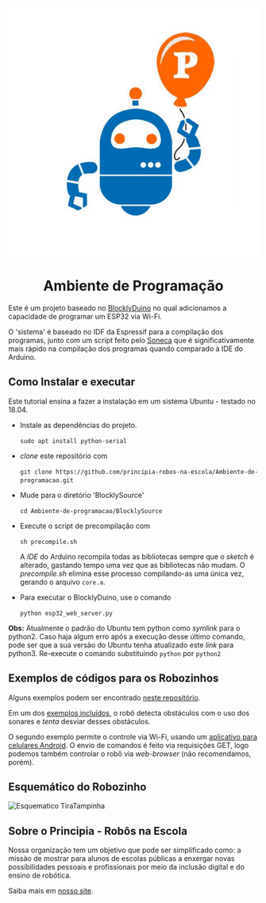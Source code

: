 <p align="center">
  <img src="imgs/logo.jpg"/>
  <h1 align="center">Ambiente de Programação</h1>
</p>

Este é um projeto baseado no [BlocklyDuino](https://github.com/BlocklyDuino/BlocklyDuino)
no qual adicionamos a capacidade de programar um ESP32 via Wi-Fi.

O 'sistema' é baseado no IDF da Espressif para a compilação dos programas, junto com um script
feito pelo [Soneca](https://www.github.com/FranPedrosa) que é significativamente mais rápido na compilação dos
programas quando comparado à IDE do Arduino.

## Como Instalar e executar
Este tutorial ensina a fazer a instalação em um sistema Ubuntu - testado no 18.04.

- Instale as dependências do projeto.
  
  `sudo apt install python-serial`

- *clone* este repositório com

  `git clone https://github.com/principia-robos-na-escola/Ambiente-de-programacao.git`

- Mude para o diretório 'BlocklySource'

  `cd Ambiente-de-programacao/BlocklySource`

- Execute o script de precompilação com

  `sh precompile.sh`

   A *IDE* do Arduino recompila todas as bibliotecas sempre que o *sketch* é alterado, gastando tempo uma vez que as bibliotecas não mudam. O _precompile.sh_ elimina esse processo compilando-as uma única vez, gerando o arquivo `core.a`.

- Para executar o BlocklyDuino, use o comando

   `python esp32_web_server.py`

**Obs:** Atualmente o padrão do Ubuntu tem python como *symlink* para o python2.
Caso haja algum erro após a execução desse último comando, pode ser que a sua versão do Ubuntu
tenha atualizado este *link* para python3. Re-execute o comando substituindo `python` por `python2`

## Exemplos de códigos para os Robozinhos

Alguns exemplos podem ser encontrado [neste repositório](https://www.github.com/principia-robos-na-escola/SoftwareESP32).

Em um dos [exemplos incluídos](https://github.com/principia-robos-na-escola/SoftwareESP32/blob/master/Anda-com-Sonar/RobotControlAndroidSonar2.ino),
o robô detecta obstáculos com o uso dos sonares e *tenta* desviar desses obstáculos.

O segundo exemplo permite o controle via Wi-Fi, usando um [aplicativo para celulares Android](https://github.com/simoesusp/Android_Remote_Control). O envio de comandos é feito via requisições GET,
logo podemos também controlar o robô via *web-browser* (não recomendamos, porém).


## Esquemático do Robozinho

![Esquematico TiraTampinha](imgs/tt.jpg)

## Sobre o Principia - Robôs na Escola

Nossa organização tem um objetivo que pode ser simplificado como: a missão de mostrar para alunos de escolas públicas a enxergar novas possibilidades pessoais e profissionais por meio da inclusão digital e do ensino de robótica.

Saiba mais em [nosso site](http://principia.icmc.usp.br).
